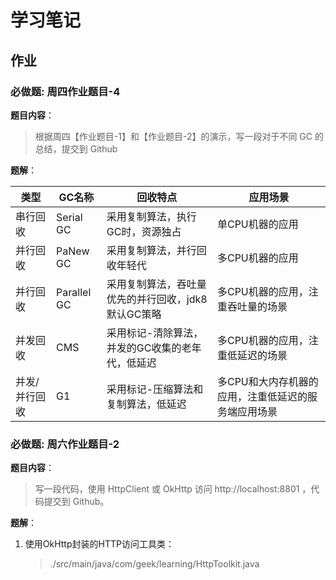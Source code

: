 # 学习笔记

## 作业

### 必做题: 周四作业题目-4
**题目内容**：
> 根据周四【作业题目-1】和【作业题目-2】的演示，写一段对于不同 GC 的总结，提交到 Github
> 

**题解**：

类型 | GC名称 | 回收特点 | 应用场景 
---|---|---|---
串行回收 | Serial GC | 采用复制算法，执行GC时，资源独占 | 单CPU机器的应用 
并行回收 | PaNew GC | 采用复制算法，并行回收年轻代 | 多CPU机器的应用 
并行回收 | Parallel GC | 采用复制算法，吞吐量优先的并行回收，jdk8默认GC策略 | 多CPU机器的应用，注重吞吐量的场景 
并发回收 | CMS | 采用标记-清除算法，并发的GC收集的老年代，低延迟 | 多CPU机器的应用，注重低延迟的场景 
并发/并行回收 | G1 | 采用标记-压缩算法和复制算法，低延迟 | 多CPU和大内存机器的应用，注重低延迟的服务端应用场景 




### 必做题: 周六作业题目-2
**题目内容**：
> 写一段代码，使用 HttpClient 或 OkHttp 访问 http://localhost:8801 ，代码提交到 Github。
> 

**题解**：
1. 使用OkHttp封装的HTTP访问工具类：
    > ./src/main/java/com/geek/learning/HttpToolkit.java
    > 


